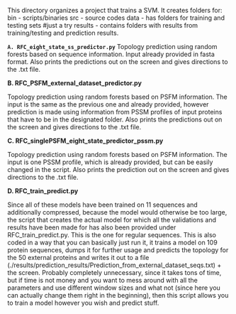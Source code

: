 This directory organizes a project that trains a SVM.
It creates folders for:
bin - scripts/binaries
src - source codes
data - has folders for training and testing sets
#just a try
results - contains folders with results from training/testing and prediction results.

__```A. RFC_eight_state_ss_predictor.py```__
Topology prediction using random forests based on sequence information. Input already provided in fasta format. Also prints the predictions out on the screen and gives directions to the .txt file.


__B. RFC_PSFM_external_dataset_predictor.py__

Topology prediction using random forests based on PSFM information. The input is the same as the previous one and already provided, however prediction is made using information from PSSM profiles of input proteins that have to be in the designated folder. Also prints the predictions out on the screen and gives directions to the .txt file.


__C. RFC_singlePSFM_eight_state_predictor_pssm.py__
 
Topology prediction using random forests based on PSFM information. The input is one PSSM profile, which is already provided, but can be easily changed in the script. Also prints the prediction out on the screen and gives directions to the .txt file.

__D. RFC_train_predict.py__

Since all of these models have been trained on 11 sequences and additionally compressed, because the model would otherwise be too large, the script that creates the actual model for which all the validations and results have been made for has also been provided under RFC_train_predict.py. This is the one for regular sequences. This is also coded in a way that you can basically just run it, it trains a model on 109 protein sequences, dumps it for further usage and predicts the topology for the 50 external proteins and writes it out to a file (./results/prediction_results/Prediction_from_external_dataset_seqs.txt) + the screen. Probably completely unnecessary, since it takes tons of time, but if time is not money and you want to mess around with all the parameters and use different window sizes and what not (since here you can actually change them right in the beginning), then this script allows you to train a model however you wish and predict stuff.
